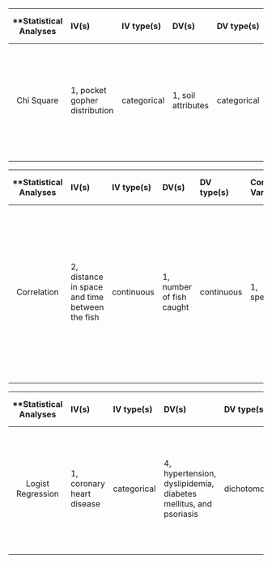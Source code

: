 | **Statistical Analyses	|  IV(s)  |  IV type(s) |  DV(s)  |  DV type(s)  |  Control Var | Control Var type  | Question to be answered | _H0_ | alpha | link to paper **| 
|:----------:|:----------|:------------|:-------------|:-------------|:------------|:------------- |:------------------|:----:|:-------:|:-------|
Chi Square	| 1, pocket gopher distribution | categorical | 1, soil attributes |  categorical | 1, soil hardness | continuous | interaction between soil and moisture on the distribution of vertebrates   | moister soil distribution <= drier soil distribution | 0.05 | [Morphological Adaptations for Digging and Climate-Impacted Soil Properties Define Pocket Gopher (Thomomys spp.) Distributions](http://journals.plos.org/plosone/article?id=10.1371/journal.pone.0064935) |
  |||||||||

| **Statistical Analyses        |  IV(s)  |  IV type(s) |  DV(s)  |  DV type(s)  |  Control Var | Control Var type  | Question to be answered | _H0_ | alpha | link to paper **|
|:----------:|:----------|:------------|:-------------|:-------------|:------------|:------------- |:------------------|:----:|:-------:|:-------|
Correlation      | 2, distance in space and time between the fish | continuous | 1, number of fish caught | continuous | 1, species | categorical | correlations between observations according to time, space, and fish size  | closer fish caught  <= farther spaced fish caught | 0.05 | [A Statistical Model for Estimation of Fish Density Including Correlation in Size, Space, Time and between Species from Research Survey Data](http://journals.plos.org/plosone/article?id=10.1371/journal.pone.0099151#pone.0099151.s008) |
  |||||||||

| **Statistical Analyses        |  IV(s)  |  IV type(s) |  DV(s)  |  DV type(s)  |  Control Var | Control Var type  | Question to be answered | _H0_ | alpha | link to paper **|
|:----------:|:----------|:------------|:-------------|:-------------|:------------|:------------- |:------------------|:----:|:-------:|:-------|
Logist Regression   | 1, coronary heart disease | categorical | 4, hypertension, dyslipidemia, diabetes mellitus, and psoriasis | dichotomous | 2, sex and age | categorical |  investigate the association between psoriasis and CHD in a hospital-based population in Japan | patients with psoriasis and CHD  <= patients without psoriasis but with CHD | 0.0404 | [Association between Psoriasis Vulgaris and Coronary Heart Disease in a Hospital-Based Population in Japan](http://journals.plos.org/plosone/article?id=10.1371/journal.pone.0149316) |
  |||||||||


